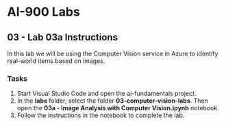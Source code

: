 # AI-900 Labs
## 03 - Lab 03a Instructions
In this lab we will be using the Computer Vision service in Azure to identify real-world items based on images.

### Tasks
1.	Start Visual Studio Code and open the ai-fundamentals project.
2.  In the **labs** folder, select the folder **03-computer-vision-labs**. Then open the **03a - Image Analysis with Computer Vision.ipynb** notebook.
3.  Follow the instructions in the notebook to complete the lab.
